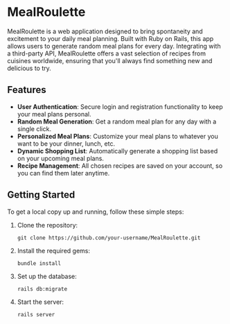 # MealRoulette

MealRoulette is a web application designed to bring spontaneity and excitement to your daily meal planning. Built with Ruby on Rails, this app allows users to generate random meal plans for every day. Integrating with a third-party API, MealRoulette offers a vast selection of recipes from cuisines worldwide, ensuring that you'll always find something new and delicious to try.

## Features

- **User Authentication**: Secure login and registration functionality to keep your meal plans personal.
- **Random Meal Generation**: Get a random meal plan for any day with a single click.
- **Personalized Meal Plans**: Customize your meal plans to whatever you want to be your dinner, lunch, etc.
- **Dynamic Shopping List**: Automatically generate a shopping list based on your upcoming meal plans.
- **Recipe Management**: All chosen recipes are saved on your account, so you can find them later anytime.

## Getting Started

To get a local copy up and running, follow these simple steps:

1. Clone the repository:
   ```
   git clone https://github.com/your-username/MealRoulette.git
   ```
2. Install the required gems:
   ```
   bundle install
   ```
3. Set up the database:
   ```
   rails db:migrate
   ```
4. Start the server:
   ```
   rails server
   ```


